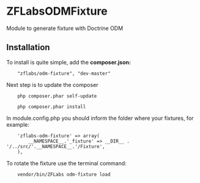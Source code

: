 ZFLabsODMFixture
================

Module to generate fixture with Doctrine ODM

Installation
------------

To install is quite simple, add the **composer.json:**

```
    "zflabs/odm-fixture", "dev-master"
```

Next step is to update the composer

```
    php composer.phar self-update
```

```
    php composer.phar install
```

In module.config.php you should inform the folder where your fixtures, for example:

```
    'zflabs-odm-fixture' => array(
        __NAMESPACE__.'_fixture' => __DIR__ . '/../src/'.__NAMESPACE__.'/Fixture',
    ),
```

To rotate the fixture use the terminal command:

```
    vendor/bin/ZFLabs odm-fixture load
```
